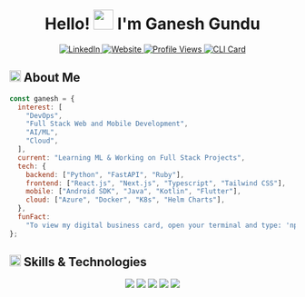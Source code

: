 <div align="center">

  <h1>Hello! <img src="https://media.giphy.com/media/hvRJCLFzcasrR4ia7z/giphy.gif" width="35px" height="35px"> I'm Ganesh Gundu</h1>
  
  <a href="https://www.linkedin.com/in/gganeshlink/">
    <img src="https://img.shields.io/badge/LinkedIn-%230A66C2.svg?style=for-the-badge&logo=linkedin&logoColor=white" alt="LinkedIn">
  </a>
  <a href="https://ganesh76.github.io/">
    <img src="https://img.shields.io/badge/Website-%23171717.svg?style=for-the-badge&logo=google-chrome&logoColor=white" alt="Website">
  </a>
  <a href="https://github.com/ganesh76">
    <img src="https://komarev.com/ghpvc/?username=ganesh76&style=for-the-badge&color=brightgreen" alt="Profile Views">
  </a>
   <a href="https://www.npmjs.com/package/ganeshg">
    <img src="https://img.shields.io/badge/CLI-npx_ganeshg-red?style=for-the-badge&logo=npm&logoColor=white" alt="CLI Card">
  </a>
  
</div>

<h2 align="left">
  <img src="https://media2.giphy.com/media/QssGEmpkyEOhBCb7e1/giphy.gif?cid=ecf05e47a0n3gi1bfqntqmob8g9aid1oyj2wr3ds3mg700bl&rid=giphy.gif" width="20px" height="20px"> 
  About Me 
</h2>

```js
const ganesh = {
  interest: [
    "DevOps",
    "Full Stack Web and Mobile Development",
    "AI/ML",
    "Cloud",
  ],
  current: "Learning ML & Working on Full Stack Projects",
  tech: {
    backend: ["Python", "FastAPI", "Ruby"],
    frontend: ["React.js", "Next.js", "Typescript", "Tailwind CSS"],
    mobile: ["Android SDK", "Java", "Kotlin", "Flutter"],
    cloud: ["Azure", "Docker", "K8s", "Helm Charts"],
  },
  funFact:
    "To view my digital business card, open your terminal and type: 'npx ganeshg' ✨",
};
```

<h2 align="left">
  <img src="https://media2.giphy.com/media/QssGEmpkyEOhBCb7e1/giphy.gif?cid=ecf05e47a0n3gi1bfqntqmob8g9aid1oyj2wr3ds3mg700bl&rid=giphy.gif" width="20px" height="20px">
  Skills & Technologies
</h2>

<div align="center">
  <img src="https://skillicons.dev/icons?i=js,html,css" />
  <img src="https://skillicons.dev/icons?i=react,next,typescript" />
   <img src="https://skillicons.dev/icons?i=kotlin,java,flutter,dart" />
  <img src="https://skillicons.dev/icons?i=python,fastapi,graphql,postgresql,mysql" />
  <img src="https://skillicons.dev/icons?i=azure,docker,git,github,githubactions,nodejs,npm,linux,ai" />
 
</div>

<!-- <h2 align="left">
  <img src="https://media.giphy.com/media/iY8CRBdQXODJSCERIr/giphy.gif" width="25px" height="20px">
  GitHub Analytics
</h2>

<p align="center">
  <img width="49%" src="https://lohit-readme-stats.vercel.app/api?username=ganesh76&show_icons=true&hide_title=true&theme=tokyonight&hide_border=true&bg_color=00000000&show_owner=true&rank_icon=github&count_private=true"/>
  <img width="49%" src="https://github-readme-streak-stats-three-umber.vercel.app?user=ganesh76&theme=tokyonight&hide_border=true&background=00000000"/>
</p>

<h2 align="left">
  <img src="https://media.giphy.com/media/WFZvB7VIXBgiz3oDXE/giphy.gif" width="20px" height="20px">
  Achievements
</h2>

 <div align="left">
  
[![@ganesh76's Holopin badges](https://holopin.me/ganesh76)](https://holopin.io/@ganesh76)
</div> --!>
